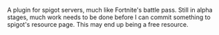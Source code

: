 A plugin for spigot servers, much like Fortnite's battle pass. 
Still in alpha stages, much work needs to be done before I can commit something to spigot's resource page.
This may end up being a free resource. 
